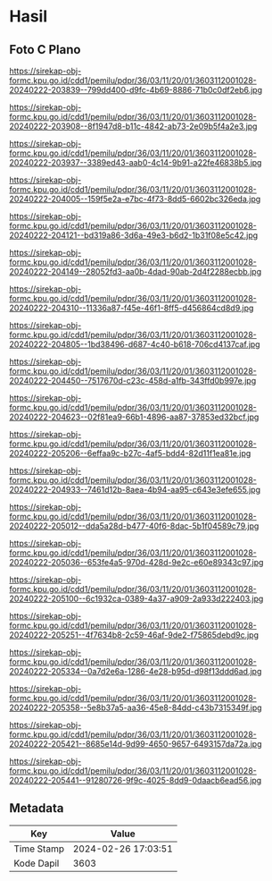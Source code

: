 # Hasil

## Foto C Plano

https://sirekap-obj-formc.kpu.go.id/cdd1/pemilu/pdpr/36/03/11/20/01/3603112001028-20240222-203839--799dd400-d9fc-4b69-8886-71b0c0df2eb6.jpg

https://sirekap-obj-formc.kpu.go.id/cdd1/pemilu/pdpr/36/03/11/20/01/3603112001028-20240222-203908--8f1947d8-b11c-4842-ab73-2e09b5f4a2e3.jpg

https://sirekap-obj-formc.kpu.go.id/cdd1/pemilu/pdpr/36/03/11/20/01/3603112001028-20240222-203937--3389ed43-aab0-4c14-9b91-a22fe46838b5.jpg

https://sirekap-obj-formc.kpu.go.id/cdd1/pemilu/pdpr/36/03/11/20/01/3603112001028-20240222-204005--159f5e2a-e7bc-4f73-8dd5-6602bc326eda.jpg

https://sirekap-obj-formc.kpu.go.id/cdd1/pemilu/pdpr/36/03/11/20/01/3603112001028-20240222-204121--bd319a86-3d6a-49e3-b6d2-1b31f08e5c42.jpg

https://sirekap-obj-formc.kpu.go.id/cdd1/pemilu/pdpr/36/03/11/20/01/3603112001028-20240222-204149--28052fd3-aa0b-4dad-90ab-2d4f2288ecbb.jpg

https://sirekap-obj-formc.kpu.go.id/cdd1/pemilu/pdpr/36/03/11/20/01/3603112001028-20240222-204310--11336a87-f45e-46f1-8ff5-d456864cd8d9.jpg

https://sirekap-obj-formc.kpu.go.id/cdd1/pemilu/pdpr/36/03/11/20/01/3603112001028-20240222-204805--1bd38496-d687-4c40-b618-706cd4137caf.jpg

https://sirekap-obj-formc.kpu.go.id/cdd1/pemilu/pdpr/36/03/11/20/01/3603112001028-20240222-204450--7517670d-c23c-458d-a1fb-343ffd0b997e.jpg

https://sirekap-obj-formc.kpu.go.id/cdd1/pemilu/pdpr/36/03/11/20/01/3603112001028-20240222-204623--02f81ea9-66b1-4896-aa87-37853ed32bcf.jpg

https://sirekap-obj-formc.kpu.go.id/cdd1/pemilu/pdpr/36/03/11/20/01/3603112001028-20240222-205206--6effaa9c-b27c-4af5-bdd4-82d11f1ea81e.jpg

https://sirekap-obj-formc.kpu.go.id/cdd1/pemilu/pdpr/36/03/11/20/01/3603112001028-20240222-204933--7461d12b-8aea-4b94-aa95-c643e3efe655.jpg

https://sirekap-obj-formc.kpu.go.id/cdd1/pemilu/pdpr/36/03/11/20/01/3603112001028-20240222-205012--dda5a28d-b477-40f6-8dac-5b1f04589c79.jpg

https://sirekap-obj-formc.kpu.go.id/cdd1/pemilu/pdpr/36/03/11/20/01/3603112001028-20240222-205036--653fe4a5-970d-428d-9e2c-e60e89343c97.jpg

https://sirekap-obj-formc.kpu.go.id/cdd1/pemilu/pdpr/36/03/11/20/01/3603112001028-20240222-205100--6c1932ca-0389-4a37-a909-2a933d222403.jpg

https://sirekap-obj-formc.kpu.go.id/cdd1/pemilu/pdpr/36/03/11/20/01/3603112001028-20240222-205251--4f7634b8-2c59-46af-9de2-f75865debd9c.jpg

https://sirekap-obj-formc.kpu.go.id/cdd1/pemilu/pdpr/36/03/11/20/01/3603112001028-20240222-205334--0a7d2e6a-1286-4e28-b95d-d98f13ddd6ad.jpg

https://sirekap-obj-formc.kpu.go.id/cdd1/pemilu/pdpr/36/03/11/20/01/3603112001028-20240222-205358--5e8b37a5-aa36-45e8-84dd-c43b7315349f.jpg

https://sirekap-obj-formc.kpu.go.id/cdd1/pemilu/pdpr/36/03/11/20/01/3603112001028-20240222-205421--8685e14d-9d99-4650-9657-6493157da72a.jpg

https://sirekap-obj-formc.kpu.go.id/cdd1/pemilu/pdpr/36/03/11/20/01/3603112001028-20240222-205441--91280726-9f9c-4025-8dd9-0daacb6ead56.jpg


## Metadata

| Key        | Value               |
| ---------- | ------------------- |
| Time Stamp | 2024-02-26 17:03:51 |
| Kode Dapil | 3603                |



